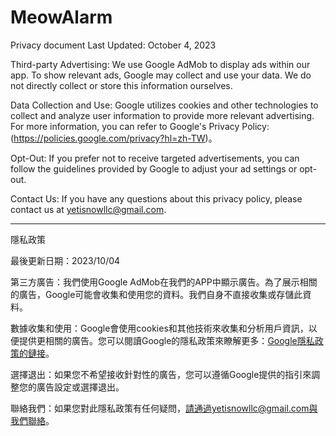 # MeowAlarm
Privacy document
Last Updated: October 4, 2023

Third-party Advertising: We use Google AdMob to display ads within our app. To show relevant ads, Google may collect and use your data. We do not directly collect or store this information ourselves.

Data Collection and Use: Google utilizes cookies and other technologies to collect and analyze user information to provide more relevant advertising. For more information, you can refer to Google's Privacy Policy:(https://policies.google.com/privacy?hl=zh-TW)。

Opt-Out: If you prefer not to receive targeted advertisements, you can follow the guidelines provided by Google to adjust your ad settings or opt-out.

Contact Us: If you have any questions about this privacy policy, please contact us at yetisnowllc@gmail.com.

-----------------------------------------------------------------------------------------------------------------------------------------------------------------------------------------------------------------------------------------------
隱私政策

最後更新日期：2023/10/04

第三方廣告：我們使用Google AdMob在我們的APP中顯示廣告。為了展示相關的廣告，Google可能會收集和使用您的資料。我們自身不直接收集或存儲此資料。

數據收集和使用：Google會使用cookies和其他技術來收集和分析用戶資訊，以便提供更相關的廣告。您可以閱讀Google的隱私政策來瞭解更多：[Google隱私政策的鏈接](https://policies.google.com/privacy?hl=zh-TW)。

選擇退出：如果您不希望接收針對性的廣告，您可以遵循Google提供的指引來調整您的廣告設定或選擇退出。

聯絡我們：如果您對此隱私政策有任何疑問，請通過yetisnowllc@gmail.com與我們聯絡。
